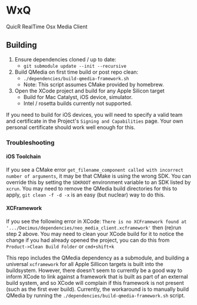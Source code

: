 # WxQ

QuicR RealTime Osx Media Client

## Building

1. Ensure dependencies cloned / up to date:
    - `git submodule update --init --recursive`
2. Build QMedia on first time build or post repo clean:
    - `./dependencies/build-qmedia-framework.sh`
    - Note: This script assumes CMake provided by homebrew.
3. Open the XCode project and build for any Apple Silicon target
    - Build for Mac Catalyst, iOS device, simulator.
    - Intel / rosetta builds currently not supported.

If you need to build for iOS devices, you will need to specify a valid team and certificate in the Project's `Signing and Capabilities` page. Your own personal certificate should work well enough for this.

### Troubleshooting

#### iOS Toolchain

If you see a CMake error `get_filename_component called with incorrect number of arguments`, it may be that CMake is using the wrong SDK. You can override this by setting the `SDKROOT` environment variable to an SDK listed by `xcrun`. You may need to remove the QMedia build directories for this to apply, `git clean -f -d -x` is an easy (but nuclear) way to do this.

#### XCFramework

If you see the following error in XCode: `There is no XCFramework found at '.../Decimus/dependencies/neo_media_client.xcframework'` then (re)run step 2 above. You may need to clean your XCode build for it to notice the change if you had already opened the project, you can do this from `Product->Clean Build Folder` or `cmd+shift+k`

This repo includes the QMedia dependency as a submodule, and building a universal `xcframework` for all Apple Sillicon targets is built into the buildsystem. However, there doesn't seem to currently be a good way to inform XCode to link against a framework that is built as part of an external build system, and so XCode will complain if this framework is not present (such as the first ever build). Currently, the workaround is to manually build QMedia by running the `./dependencies/build-qmedia-framework.sh` script.
